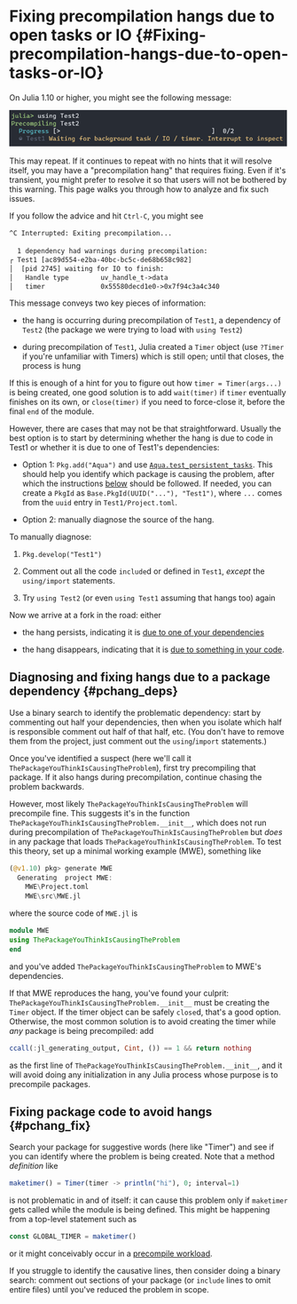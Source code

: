 
# Fixing precompilation hangs due to open tasks or IO {#Fixing-precompilation-hangs-due-to-open-tasks-or-IO}

On Julia 1.10 or higher, you might see the following message:


![](img/precompilation_hang.png)


This may repeat. If it continues to repeat with no hints that it will resolve itself, you may have a &quot;precompilation hang&quot; that requires fixing. Even if it&#39;s transient, you might prefer to resolve it so that users will not be bothered by this warning.  This page walks you through how to analyze and fix such issues.

If you follow the advice and hit `Ctrl-C`, you might see

```
^C Interrupted: Exiting precompilation...

  1 dependency had warnings during precompilation:
┌ Test1 [ac89d554-e2ba-40bc-bc5c-de68b658c982]
│  [pid 2745] waiting for IO to finish:
│   Handle type        uv_handle_t->data
│   timer              0x55580decd1e0->0x7f94c3a4c340
```


This message conveys two key pieces of information:
- the hang is occurring during precompilation of `Test1`, a dependency of `Test2` (the package we were trying to load with `using Test2`)
  
- during precompilation of `Test1`, Julia created a `Timer` object (use `?Timer` if you&#39;re unfamiliar with Timers) which is still open; until that closes, the process is hung
  

If this is enough of a hint for you to figure out how `timer = Timer(args...)` is being created, one good solution is to add `wait(timer)` if `timer` eventually finishes on its own, or `close(timer)` if you need to force-close it, before the final `end` of the module.

However, there are cases that may not be that straightforward. Usually the best option is to start by determining whether the hang is due to code in Test1 or whether it is due to one of Test1&#39;s dependencies:
- Option 1: `Pkg.add("Aqua")` and use [`Aqua.test_persistent_tasks`](https://juliatesting.github.io/Aqua.jl/dev/#Aqua.test_persistent_tasks-Tuple{Base.PkgId}). This should help you identify which package is causing the problem, after which the instructions [below](/devdocs/precompile_hang#pchang_fix) should be followed. If needed, you can create a `PkgId` as `Base.PkgId(UUID("..."), "Test1")`, where `...` comes from the `uuid` entry in `Test1/Project.toml`.
  
- Option 2: manually diagnose the source of the hang.
  

To manually diagnose:
1. `Pkg.develop("Test1")`
  
1. Comment out all the code `include`d or defined in `Test1`, _except_ the `using/import` statements.
  
1. Try `using Test2` (or even `using Test1` assuming that hangs too) again
  

Now we arrive at a fork in the road: either
- the hang persists, indicating it is [due to one of your dependencies](/devdocs/precompile_hang#pchang_deps)
  
- the hang disappears, indicating that it is [due to something in your code](/devdocs/precompile_hang#pchang_fix).
  

## Diagnosing and fixing hangs due to a package dependency {#pchang_deps}

Use a binary search to identify the problematic dependency: start by commenting out half your dependencies, then when you isolate which half is responsible comment out half of that half, etc. (You don&#39;t have to remove them from the project, just comment out the `using`/`import` statements.)

Once you&#39;ve identified a suspect (here we&#39;ll call it `ThePackageYouThinkIsCausingTheProblem`), first try precompiling that package. If it also hangs during precompilation, continue chasing the problem backwards.

However, most likely `ThePackageYouThinkIsCausingTheProblem` will precompile fine. This suggests it&#39;s in the function `ThePackageYouThinkIsCausingTheProblem.__init__`, which does not run during precompilation of `ThePackageYouThinkIsCausingTheProblem` but _does_ in any package that loads `ThePackageYouThinkIsCausingTheProblem`.  To test this theory, set up a minimal working example (MWE), something like

```julia
(@v1.10) pkg> generate MWE
  Generating  project MWE:
    MWE\Project.toml
    MWE\src\MWE.jl
```


where the source code of `MWE.jl` is

```julia
module MWE
using ThePackageYouThinkIsCausingTheProblem
end
```


and you&#39;ve added `ThePackageYouThinkIsCausingTheProblem` to MWE&#39;s dependencies.

If that MWE reproduces the hang, you&#39;ve found your culprit: `ThePackageYouThinkIsCausingTheProblem.__init__` must be creating the `Timer` object. If the timer object can be safely `close`d, that&#39;s a good option. Otherwise, the most common solution is to avoid creating the timer while _any_ package is being precompiled: add

```julia
ccall(:jl_generating_output, Cint, ()) == 1 && return nothing
```


as the first line of `ThePackageYouThinkIsCausingTheProblem.__init__`, and it will avoid doing any initialization in any Julia process whose purpose is to precompile packages.

## Fixing package code to avoid hangs {#pchang_fix}

Search your package for suggestive words (here like &quot;Timer&quot;) and see if you can identify where the problem is being created. Note that a method _definition_ like

```julia
maketimer() = Timer(timer -> println("hi"), 0; interval=1)
```


is not problematic in and of itself: it can cause this problem only if `maketimer` gets called while the module is being defined. This might be happening from a top-level statement such as

```julia
const GLOBAL_TIMER = maketimer()
```


or it might conceivably occur in a [precompile workload](https://github.com/JuliaLang/PrecompileTools.jl).

If you struggle to identify the causative lines, then consider doing a binary search: comment out sections of your package (or `include` lines to omit entire files) until you&#39;ve reduced the problem in scope.
